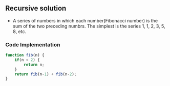 ## Recursive solution

* A series of numbers in which each number(Fibonacci number) is the sum of the two preceding numbrs. The simplest is the series 1, 1, 2, 3, 5, 8, etc.


### Code Implementation

```javascript
function fib(n) {
	if(n < 2) {
		return n;
	}
	return fib(n-1) + fib(n-2);
}
```



